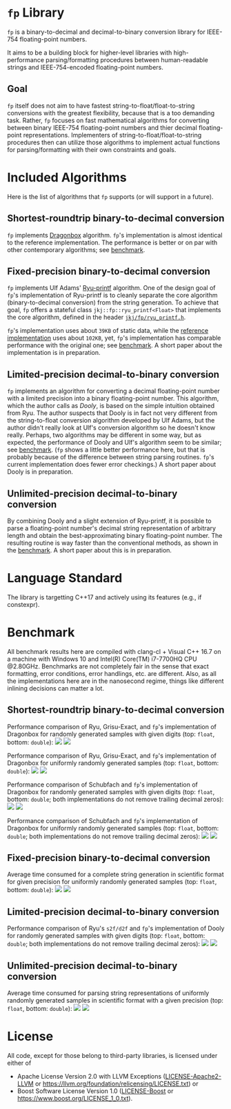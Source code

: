 # `fp` Library
`fp` is a binary-to-decimal and decimal-to-binary conversion library for IEEE-754 floating-point numbers.

It aims to be a building block for higher-level libraries with high-performance parsing/formatting procedures between human-readable strings and IEEE-754-encoded floating-point numbers.

## Goal
`fp` itself does not aim to have fastest string-to-float/float-to-string conversions with the greatest flexibility, because that is a too demanding task. Rather, `fp` focuses on fast mathematical algorithms for converting between binary IEEE-754 floating-point numbers and thier decimal floating-point representations. Implementers of string-to-float/float-to-string procedures then can utilize those algorithms to implement actual functions for parsing/formatting with their own constraints and goals.

# Included Algorithms
Here is the list of algorithms that `fp` supports (or will support in a future).

## Shortest-roundtrip binary-to-decimal conversion
`fp` implements [Dragonbox](https://github.com/jk-jeon/dragonbox) algorithm. `fp`'s implementation is almost identical to the reference implementation. The performance is better or on par with other contemporary algorithms; see [benchmark](https://github.com/jk-jeon/fp#shortest-roundtrip-binary-to-decimal-conversion-1).

## Fixed-precision binary-to-decimal conversion
`fp` implements Ulf Adams' [Ryu-printf](https://dl.acm.org/doi/pdf/10.1145/3360595) algorithm. One of the design goal of `fp`'s implementation of Ryu-printf is to cleanly separate the core algorithm (binary-to-decimal conversion) from the string generation. To achieve that goal, `fp` offers a stateful class `jkj::fp::ryu_printf<Float>` that implements the core algorithm, defined in the header [`jkj/fp/ryu_printf.h`](include/jkj/fp/ryu_printf.h).

`fp`'s implementation uses about `39KB` of static data, while the [reference implementation](https://github.com/ulfjack/ryu) uses about `102KB`, yet, `fp`'s implementation has  comparable performance with the original one; see [benchmark](https://github.com/jk-jeon/fp#fixed-precision-binary-to-decimal-conversion-1). A short paper about the implementation is in preparation.

## Limited-precision decimal-to-binary conversion
`fp` implements an algorithm for converting a decimal floating-point number with a limited precision into a binary floating-point number. This algorithm, which the author calls as *Dooly*, is based on the simple intuition obtained from Ryu. The author suspects that Dooly is in fact not very different from the string-to-float conversion algorithm developed by Ulf Adams, but the author didn't really look at Ulf's conversion algorithm so he doesn't know really. Perhaps, two algorithms may be different in some way, but as expected, the performance of Dooly and Ulf's algorithm seem to be similar; see [benchmark](https://github.com/jk-jeon/fp#limited-precision-decimal-to-binary-conversion-1). (`fp` shows a little better performance here, but that is probably because of the difference between string parsing routines. `fp`'s current implementation does fewer error checkings.) A short paper about Dooly is in preparation.

## Unlimited-precision decimal-to-binary conversion
By combining Dooly and a slight extension of Ryu-printf, it is possible to parse a floating-point number's decimal string representation of arbitrary length and obtain the best-approximating binary floating-point number. The resulting routine is way faster than the conventional methods, as shown in the [benchmark](https://github.com/jk-jeon/fp#unlimited-precision-decimal-to-binary-conversion-1). A short paper about this is in preparation.

# Language Standard
The library is targetting C++17 and actively using its features (e.g., if constexpr).

# Benchmark
All benchmark results here are compiled with clang-cl + Visual C++ 16.7 on a machine with Windows 10 and Intel(R) Core(TM) i7-7700HQ CPU @2.80GHz. Benchmarks are not completely fair in the sense that exact formatting, error conditions, error handlings, etc. are different. Also, as all the implementations here are in the nanosecond regime, things like different inlining decisions can matter a lot.

## Shortest-roundtrip binary-to-decimal conversion
Performance comparison of Ryu, Grisu-Exact, and `fp`'s implementation of Dragonbox for randomly generated samples with given digits (top: `float`, bottom: `double`):
![](subproject/benchmark/results/to_chars_shortest_roundtrip_digits_benchmark_binary32_clang.png)
![](subproject/benchmark/results/to_chars_shortest_roundtrip_digits_benchmark_binary64_clang.png)

Performance comparison of Ryu, Grisu-Exact, and `fp`'s implementation of Dragonbox for uniformly randomly generated samples (top: `float`, bottom: `double`):
![](subproject/benchmark/results/to_chars_shortest_roundtrip_uniform_benchmark_binary32_clang.png)
![](subproject/benchmark/results/to_chars_shortest_roundtrip_uniform_benchmark_binary64_clang.png)

Performance comparison of Schubfach and `fp`'s implementation of Dragonbox for randomly generated samples with given digits (top: `float`, bottom: `double`; both implementations do not remove trailing decimal zeros):
![](subproject/benchmark/results/to_chars_shortest_roundtrip_digits_benchmark_ntzr_binary32_clang.png)
![](subproject/benchmark/results/to_chars_shortest_roundtrip_digits_benchmark_ntzr_binary64_clang.png)

Performance comparison of Schubfach and `fp`'s implementation of Dragonbox for uniformly randomly generated samples (top: `float`, bottom: `double`; both implementations do not remove trailing decimal zeros):
![](subproject/benchmark/results/to_chars_shortest_roundtrip_uniform_benchmark_ntzr_binary32_clang.png)
![](subproject/benchmark/results/to_chars_shortest_roundtrip_uniform_benchmark_ntzr_binary64_clang.png)


## Fixed-precision binary-to-decimal conversion
Average time consumed for a complete string generation in scientific format for given precision for uniformly randomly generated samples (top: `float`, bottom: `double`):
![](subproject/benchmark/results/to_chars_fixed_precision_benchmark_binary32_clang.png)
![](subproject/benchmark/results/to_chars_fixed_precision_benchmark_binary64_clang.png)


## Limited-precision decimal-to-binary conversion
Performance comparison of Ryu's `s2f/d2f` and `fp`'s implementation of Dooly for randomly generated samples with given digits (top: `float`, bottom: `double`; both implementations do not remove trailing decimal zeros):
![](subproject/benchmark/results/from_chars_limited_precision_benchmark_binary32_clang.png)
![](subproject/benchmark/results/from_chars_limited_precision_benchmark_binary64_clang.png)

## Unlimited-precision decimal-to-binary conversion
Average time consumed for parsing string representations of uniformly randomly generated samples in scientific format with a given precision (top: `float`, bottom: `double`):
![](subproject/benchmark/results/from_chars_unlimited_precision_benchmark_binary32_clang.png)
![](subproject/benchmark/results/from_chars_unlimited_precision_benchmark_binary64_clang.png)


# License
All code, except for those belong to third-party libraries, is licensed under either of

 * Apache License Version 2.0 with LLVM Exceptions ([LICENSE-Apache2-LLVM](LICENSE-Apache2-LLVM) or https://llvm.org/foundation/relicensing/LICENSE.txt) or
 * Boost Software License Version 1.0 ([LICENSE-Boost](LICENSE-Boost) or https://www.boost.org/LICENSE_1_0.txt).
